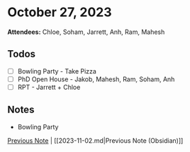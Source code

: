 # October 27, 2023

**Attendees:** Chloe, Soham, Jarrett, Anh, Ram, Mahesh

## Todos

- [ ] Bowling Party - Take Pizza
- [ ] PhD Open House - Jakob, Mahesh, Ram, Soham, Anh
- [ ] RPT - Jarrett + Chloe

## Notes

- Bowling Party

[Previous Note](2023\11\2023-11-02.md) | [[2023-11-02.md|Previous Note (Obsidian)]]